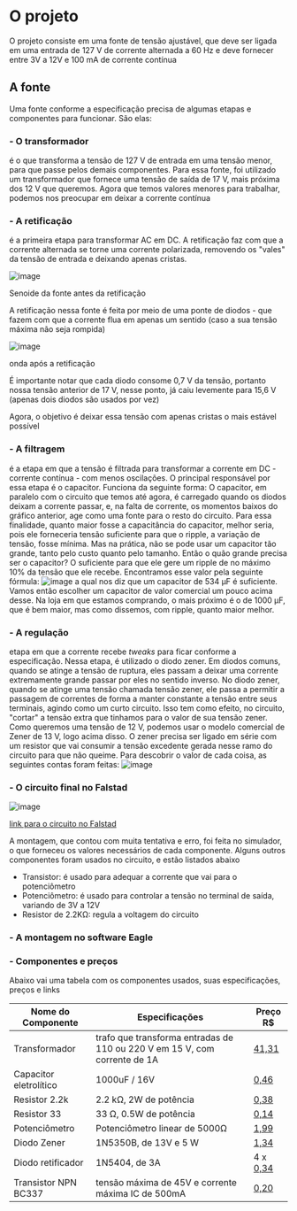 # O projeto

O projeto consiste em uma fonte de tensão ajustável, que deve ser ligada em uma entrada de 127 V de corrente alternada a 60 Hz e deve fornecer entre 3V a 12V e 100 mA
de corrente contínua

## A fonte

Uma fonte conforme a especificação precisa de algumas etapas e componentes para funcionar. São elas:

### - O transformador
  é o que transforma a tensão de 127 V de entrada em uma tensão menor, para que passe pelos demais componentes. Para
  essa fonte, foi utilizado um transformador que fornece uma tensão de saída de 17 V, mais próxima dos 12 V que queremos.
  Agora que temos valores menores para trabalhar, podemos nos preocupar em deixar a corrente contínua
 
### - A retificação
  é a primeira etapa para transformar AC em DC. A retificação faz com que a corrente alternada se torne uma corrente polarizada, removendo
  os "vales" da tensão de entrada e deixando apenas cristas.  
  
 ![image](https://user-images.githubusercontent.com/37711709/126834291-d438e1ff-30fb-4e94-9e6a-74ddc0e0cbf7.png)
  
  Senoide da fonte antes da retificação
  
  A retificação nessa fonte é feita por meio de uma ponte de diodos - que fazem com que a corrente flua em apenas um sentido (caso a sua tensão máxima não seja rompida)
  
  ![image](https://user-images.githubusercontent.com/37711709/126835671-2c83ff85-1724-4511-8bfe-9ac3e551dd7d.png)
  
  onda após a retificação
  
  É importante notar que cada diodo consome 0,7 V da tensão, portanto nossa tensão anterior de 17 V, nesse
  ponto, já caiu levemente para 15,6 V (apenas dois diodos são usados por vez)
  
  Agora, o objetivo é deixar essa tensão com apenas cristas o mais estável possível
  
### - A filtragem
  é a etapa em que a tensão é filtrada para transformar a corrente em DC - corrente contínua - com menos oscilações.
  O principal responsável por essa etapa é o capacitor. Funciona da seguinte forma:
  O capacitor, em paralelo com o circuito que temos até agora, é carregado quando os diodos deixam a corrente passar, e, na falta
  de corrente, os momentos baixos do gráfico anterior, age como uma fonte para o resto do circuito.
  Para essa finalidade, quanto maior fosse a capacitância do capacitor, melhor seria, pois ele forneceria
  tensão suficiente para que o ripple, a variação de tensão, fosse mínima. Mas na prática, não se pode
  usar um capacitor tão grande, tanto pelo custo quanto pelo tamanho. Então o quão grande precisa ser o capacitor? O suficiente para que ele gere um ripple de no
  máximo 10% da tensão que ele recebe. Encontramos esse valor pela seguinte fórmula:
  ![image](https://user-images.githubusercontent.com/37711709/126876931-96d890dd-b88a-4575-923f-41feed4bca89.png)
 a qual nos diz que um capacitor de 534 µF é suficiente. Vamos então escolher um capacitor de valor comercial um pouco acima desse. Na loja em que estamos comprando, o mais
 próximo é o de 1000 µF, que é bem maior, mas como dissemos, com ripple, quanto maior melhor.
  
### - A regulação
  etapa em que a corrente recebe _tweaks_ para ficar conforme a especificação. Nessa etapa, é utilizado o diodo zener. Em diodos comuns, quando se atinge a tensão de ruptura, eles passam a deixar uma corrente extremamente grande passar por eles no sentido inverso. No diodo zener, quando se atinge uma tensão chamada tensão zener, ele passa a permitir a passagem de correntes de forma a manter constante a tensão entre seus terminais, agindo como um curto circuito. Isso tem como efeito, no circuito, "cortar" a tensão extra que tinhamos para o valor de sua tensão zener. Como queremos uma tensão de 12 V, podemos usar o modelo comercial de Zener de 13 V, logo acima disso. O zener precisa ser ligado em série com um resistor que vai consumir a tensão excedente gerada nesse ramo do circuito para que não queime.
  Para descobrir o valor de cada coisa, as seguintes contas foram feitas:
  ![image](https://user-images.githubusercontent.com/37711709/126878509-092410b7-8e47-4c71-9118-b76afc42631a.png)


### - O circuito final no Falstad
![image](https://user-images.githubusercontent.com/37711709/126877665-3e4faaa8-570e-4c88-9673-d24c699786d0.png)


[link para o circuito no Falstad](https://tinyurl.com/ye7qpu7l)

A montagem, que contou com muita tentativa e erro, foi feita no simulador, o que forneceu os valores necessários de cada componente. Alguns outros componentes foram usados no circuito, e estão listados abaixo

  - Transistor: é usado para adequar a corrente que vai para o potenciômetro
  - Potenciômetro: é usado para controlar a tensão no terminal de saída, variando de 3V a 12V
  - Resistor de 2.2KΩ: regula a voltagem do circuito

### - A montagem no software Eagle
  
 ### - Componentes e preços
 Abaixo vai uma tabela com os componentes usados, suas especificações, preços e links
 
 |Nome do Componente |Especificações|Preço R$ |
 |-------------------|--------------|------|
 |Transformador|trafo que transforma entradas de 110 ou 220 V em 15 V, com corrente de 1A|[41,31](https://www.baudaeletronica.com.br/transformador-trafo-1a-15v.html)|
 |Capacitor eletrolítico|1000uF / 16V|[0,46](https://www.baudaeletronica.com.br/capacitor-eletrolitico-1000uf-16v.html)|
 |Resistor 2.2k|2.2 kΩ, 2W de potência|[0,38](https://www.baudaeletronica.com.br/resistor-2k2-5-2w.html)|
 |Resistor 33|33 Ω, 0.5W de potência|[0,14](https://www.baudaeletronica.com.br/resistor-33r-1-2w.html)|
 |Potenciômetro|Potenciômetro linear de 5000Ω|[1,99](https://www.baudaeletronica.com.br/potenciometro-linear-de-5k-5000.html)|
 |Diodo Zener|1N5350B, de 13V e 5 W|[1,34](https://www.baudaeletronica.com.br/diodo-zener-1n5350b-13v-5w.html)|
 |Diodo retificador|1N5404, de 3A|4 x [0,34](https://www.baudaeletronica.com.br/diodo-1n5404.html)|
 |Transistor NPN BC337|tensão máxima de 45V e corrente máxima IC de 500mA|[0,20](https://www.baudaeletronica.com.br/transistor-npn-bc337.html)|
 

